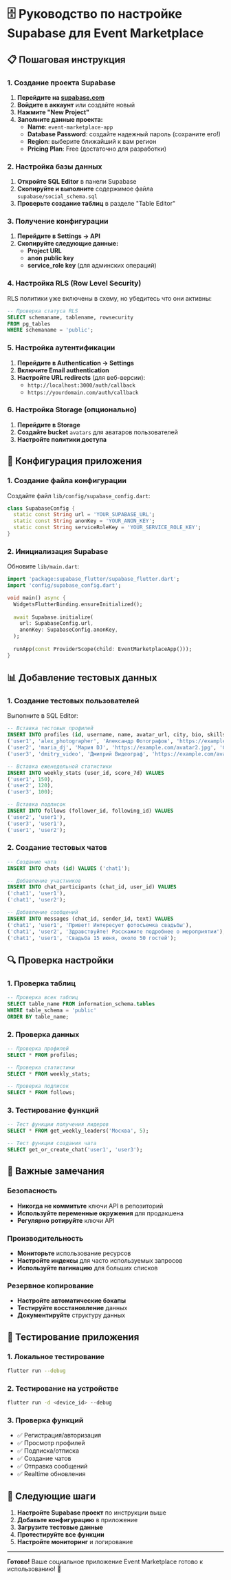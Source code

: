 # 🗄️ Руководство по настройке Supabase для Event Marketplace

## 📋 Пошаговая инструкция

### 1. Создание проекта Supabase

1. **Перейдите на [supabase.com](https://supabase.com)**
2. **Войдите в аккаунт** или создайте новый
3. **Нажмите "New Project"**
4. **Заполните данные проекта:**
   - **Name**: `event-marketplace-app`
   - **Database Password**: создайте надежный пароль (сохраните его!)
   - **Region**: выберите ближайший к вам регион
   - **Pricing Plan**: Free (достаточно для разработки)

### 2. Настройка базы данных

1. **Откройте SQL Editor** в панели Supabase
2. **Скопируйте и выполните** содержимое файла `supabase/social_schema.sql`
3. **Проверьте создание таблиц** в разделе "Table Editor"

### 3. Получение конфигурации

1. **Перейдите в Settings → API**
2. **Скопируйте следующие данные:**
   - **Project URL**
   - **anon public key**
   - **service_role key** (для админских операций)

### 4. Настройка RLS (Row Level Security)

RLS политики уже включены в схему, но убедитесь что они активны:

```sql
-- Проверка статуса RLS
SELECT schemaname, tablename, rowsecurity 
FROM pg_tables 
WHERE schemaname = 'public';
```

### 5. Настройка аутентификации

1. **Перейдите в Authentication → Settings**
2. **Включите Email authentication**
3. **Настройте URL redirects** (для веб-версии):
   - `http://localhost:3000/auth/callback`
   - `https://yourdomain.com/auth/callback`

### 6. Настройка Storage (опционально)

1. **Перейдите в Storage**
2. **Создайте bucket** `avatars` для аватаров пользователей
3. **Настройте политики доступа**

## 🔧 Конфигурация приложения

### 1. Создание файла конфигурации

Создайте файл `lib/config/supabase_config.dart`:

```dart
class SupabaseConfig {
  static const String url = 'YOUR_SUPABASE_URL';
  static const String anonKey = 'YOUR_ANON_KEY';
  static const String serviceRoleKey = 'YOUR_SERVICE_ROLE_KEY';
}
```

### 2. Инициализация Supabase

Обновите `lib/main.dart`:

```dart
import 'package:supabase_flutter/supabase_flutter.dart';
import 'config/supabase_config.dart';

void main() async {
  WidgetsFlutterBinding.ensureInitialized();
  
  await Supabase.initialize(
    url: SupabaseConfig.url,
    anonKey: SupabaseConfig.anonKey,
  );
  
  runApp(const ProviderScope(child: EventMarketplaceApp()));
}
```

## 📊 Добавление тестовых данных

### 1. Создание тестовых пользователей

Выполните в SQL Editor:

```sql
-- Вставка тестовых профилей
INSERT INTO profiles (id, username, name, avatar_url, city, bio, skills) VALUES
('user1', 'alex_photographer', 'Александр Фотографов', 'https://example.com/avatar1.jpg', 'Москва', 'Профессиональный фотограф с 5-летним опытом', ARRAY['Фотография', 'Свадьбы', 'Портреты']),
('user2', 'maria_dj', 'Мария DJ', 'https://example.com/avatar2.jpg', 'Санкт-Петербург', 'DJ и ведущая мероприятий', ARRAY['DJ', 'Ведущая', 'Музыка']),
('user3', 'dmitry_video', 'Дмитрий Видеограф', 'https://example.com/avatar3.jpg', 'Казань', 'Видеограф и монтажер', ARRAY['Видеосъемка', 'Монтаж', 'Аэросъемка']);

-- Вставка еженедельной статистики
INSERT INTO weekly_stats (user_id, score_7d) VALUES
('user1', 150),
('user2', 120),
('user3', 100);

-- Вставка подписок
INSERT INTO follows (follower_id, following_id) VALUES
('user2', 'user1'),
('user3', 'user1'),
('user1', 'user2');
```

### 2. Создание тестовых чатов

```sql
-- Создание чата
INSERT INTO chats (id) VALUES ('chat1');

-- Добавление участников
INSERT INTO chat_participants (chat_id, user_id) VALUES
('chat1', 'user1'),
('chat1', 'user2');

-- Добавление сообщений
INSERT INTO messages (chat_id, sender_id, text) VALUES
('chat1', 'user1', 'Привет! Интересует фотосъемка свадьбы'),
('chat1', 'user2', 'Здравствуйте! Расскажите подробнее о мероприятии'),
('chat1', 'user1', 'Свадьба 15 июня, около 50 гостей');
```

## 🔍 Проверка настройки

### 1. Проверка таблиц

```sql
-- Проверка всех таблиц
SELECT table_name FROM information_schema.tables 
WHERE table_schema = 'public' 
ORDER BY table_name;
```

### 2. Проверка данных

```sql
-- Проверка профилей
SELECT * FROM profiles;

-- Проверка статистики
SELECT * FROM weekly_stats;

-- Проверка подписок
SELECT * FROM follows;
```

### 3. Тестирование функций

```sql
-- Тест функции получения лидеров
SELECT * FROM get_weekly_leaders('Москва', 5);

-- Тест функции создания чата
SELECT get_or_create_chat('user1', 'user3');
```

## 🚨 Важные замечания

### Безопасность
- **Никогда не коммитьте** ключи API в репозиторий
- **Используйте переменные окружения** для продакшена
- **Регулярно ротируйте** ключи API

### Производительность
- **Мониторьте** использование ресурсов
- **Настройте индексы** для часто используемых запросов
- **Используйте пагинацию** для больших списков

### Резервное копирование
- **Настройте автоматические бэкапы**
- **Тестируйте восстановление** данных
- **Документируйте** структуру данных

## 📱 Тестирование приложения

### 1. Локальное тестирование
```bash
flutter run --debug
```

### 2. Тестирование на устройстве
```bash
flutter run -d <device_id> --debug
```

### 3. Проверка функций
- ✅ Регистрация/авторизация
- ✅ Просмотр профилей
- ✅ Подписка/отписка
- ✅ Создание чатов
- ✅ Отправка сообщений
- ✅ Realtime обновления

## 🎯 Следующие шаги

1. **Настройте Supabase проект** по инструкции выше
2. **Добавьте конфигурацию** в приложение
3. **Загрузите тестовые данные**
4. **Протестируйте все функции**
5. **Настройте мониторинг** и логирование

---

**Готово!** Ваше социальное приложение Event Marketplace готово к использованию! 🎉


